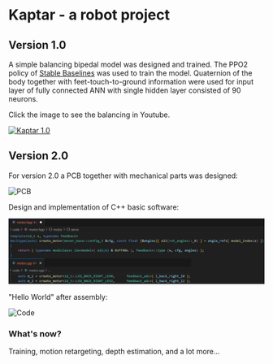 # Kaptar - a robot project

## Version 1.0
A simple balancing bipedal model was designed and trained. The PPO2 policy of [Stable Baselines](https://stable-baselines.readthedocs.io/en/master/) was used to train the model. Quaternion of the body together with feet-touch-to-ground information were used for input layer of fully connected ANN with single hidden layer consisted of 90 neurons.

Click the image to see the balancing in Youtube.

[![Kaptar 1.0](http://img.youtube.com/vi/YdcDqeV2Ho0/mqdefault.jpg)](https://www.youtube.com/watch?v=YdcDqeV2Ho0)

## Version 2.0
For version 2.0 a PCB together with mechanical parts was designed:

<img src="https://github.com/davhak/Robot-project-Kaptar/blob/main/img/pcb.jpg?raw=true" alt="PCB" width="400" height="400">

Design and implementation of C++ basic software:

![Code](https://github.com/davhak/Robot-project-Kaptar/blob/main/img/code.jpg?raw=true)

"Hello World" after assembly:

![Code](https://github.com/davhak/Robot-project-Kaptar/blob/main/img/assembled.gif?raw=true)

### What's now?
Training, motion retargeting, depth estimation, and a lot more...
